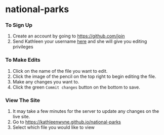 # national-parks

### To Sign Up
1. Create an account by going to https://github.com/join
2. Send Kathleen your username [here](https://github.com/Kathleenwyne/national-parks/issues/1) and she will give you editing privileges

### To Make Edits
1. Click on the name of the file you want to edit.
2. Click the image of the pencil on the top right to begin editing the file.
3. Make any changes you want to.
4. Click the green `Commit changes` button on the bottom to save.

### View The Site
1. It may take a few minutes for the server to update any changes on the live site.
2. Go to https://kathleenwyne.github.io/national-parks
3. Select which file you would like to view
